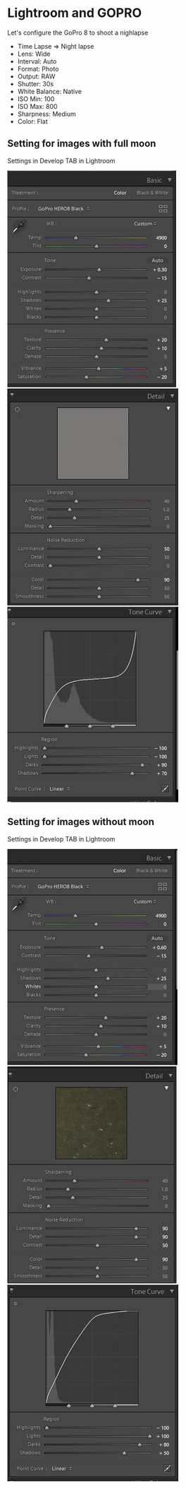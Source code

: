# Lightroom and GOPRO

Let's configure the GoPro 8 to shoot a nighlapse

* Time Lapse => Night lapse
* Lens: Wide
* Interval: Auto
* Format: Photo
* Output: RAW
* Shutter: 30s
* White Balance: Native
* ISO Min: 100
* ISO Max: 800
* Sharpness: Medium
* Color: Flat

## Setting for images with full moon

Settings in Develop TAB in Lightroom

![Moon basic](images//basic_full_moon.jpg) ![Moon basic](images//detail_full_moon.jpg)  ![Moon basic](images/tone_curve_full_moon.jpg)


## Setting for images without  moon

Settings in Develop TAB in Lightroom

![Moon basic](images//basic_no_moon.jpg) ![Moon basic](images//detail_no_moon.jpg)  ![Moon basic](images/tone_curve_no_moon.jpg)
